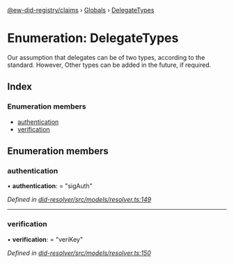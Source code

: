 [@ew-did-registry/claims](../README.md) › [Globals](../globals.md) › [DelegateTypes](delegatetypes.md)

# Enumeration: DelegateTypes

Our assumption that delegates can be of two types, according to the standard. However,
Other types can be added in the future, if required.

## Index

### Enumeration members

* [authentication](delegatetypes.md#authentication)
* [verification](delegatetypes.md#verification)

## Enumeration members

###  authentication

• **authentication**: = "sigAuth"

*Defined in [did-resolver/src/models/resolver.ts:149](https://github.com/energywebfoundation/ew-did-registry/blob/c54c7fe/packages/did-resolver/src/models/resolver.ts#L149)*

___

###  verification

• **verification**: = "veriKey"

*Defined in [did-resolver/src/models/resolver.ts:150](https://github.com/energywebfoundation/ew-did-registry/blob/c54c7fe/packages/did-resolver/src/models/resolver.ts#L150)*
